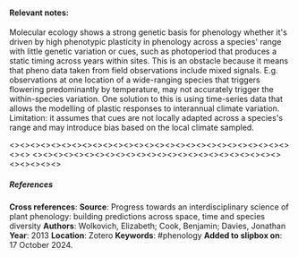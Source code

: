 #### **Relevant notes**:
Molecular ecology shows a strong genetic basis for phenology whether it's driven by high phenotypic plasticity in phenology across a species' range with little genetic variation or cues, such as photoperiod that produces a static timing across years within sites. 
This is an obstacle because it means that pheno data taken from field observations include mixed signals. 
E.g. observations at one location of a wide-ranging species that triggers flowering predominantly by temperature, may not accurately trigger the within-species variation.
One solution to this is using time-series data that allows the modelling of plastic responses to interannual climate variation. Limitation: it assumes that cues are not locally adapted across a species's range and may introduce bias based on the local climate sampled. 

<><><><><><><><><><><><><><><><><><><><><><><><><><><><><>
<><><><><><><><><><><><><><><><><><><><><><><><><><><><><>
##### References
**Cross references**:
**Source**: Progress towards an interdisciplinary science of plant phenology: building predictions across space, time and species diversity
**Authors**: Wolkovich, Elizabeth; Cook, Benjamin; Davies, Jonathan
**Year**: 2013
**Location**: Zotero
**Keywords**: #phenology 
**Added to slipbox on**: 17 October 2024. 